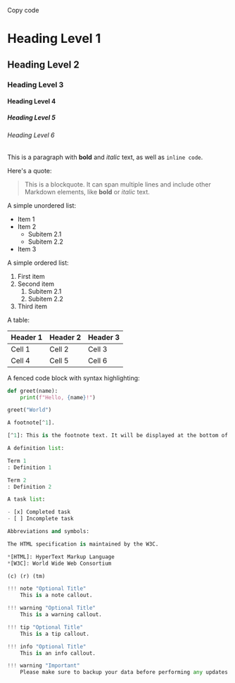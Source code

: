 Copy code
# Heading Level 1

## Heading Level 2

### Heading Level 3

#### Heading Level 4

##### Heading Level 5

###### Heading Level 6

This is a paragraph with **bold** and *italic* text, as well as `inline code`.

Here's a quote:

> This is a blockquote. It can span multiple lines and include other Markdown elements, like **bold** or *italic* text.

A simple unordered list:

- Item 1
- Item 2
  - Subitem 2.1
  - Subitem 2.2
- Item 3

A simple ordered list:

1. First item
2. Second item
   1. Subitem 2.1
   2. Subitem 2.2
3. Third item

A table:

| Header 1 | Header 2 | Header 3 |
| -------- | -------- | -------- |
| Cell 1   | Cell 2   | Cell 3   |
| Cell 4   | Cell 5   | Cell 6   |

A fenced code block with syntax highlighting:

```python
def greet(name):
    print(f"Hello, {name}!")

greet("World")

A footnote[^1].

[^1]: This is the footnote text. It will be displayed at the bottom of the page.

A definition list:

Term 1
: Definition 1

Term 2
: Definition 2

A task list:

- [x] Completed task
- [ ] Incomplete task

Abbreviations and symbols:

The HTML specification is maintained by the W3C.

*[HTML]: HyperText Markup Language
*[W3C]: World Wide Web Consortium

(c) (r) (tm)

!!! note "Optional Title"
    This is a note callout.

!!! warning "Optional Title"
    This is a warning callout.

!!! tip "Optional Title"
    This is a tip callout.

!!! info "Optional Title"
    This is an info callout.

!!! warning "Important"
    Please make sure to backup your data before performing any updates.
